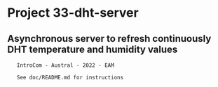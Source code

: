 
#   Project 33-dht-server
##  Asynchronous server to refresh continuously DHT temperature and humidity values

       IntroCom - Austral - 2022 - EAM

       See doc/README.md for instructions




